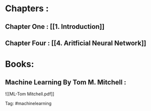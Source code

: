 # Chapters :
## Chapter One : [[1. Introduction]]
## Chapter Four : [[4. Aritficial Neural Network]]

# Books:
## Machine Learning By Tom M. Mitchell :
![[ML-Tom Mitchell.pdf]]



Tag: #machinelearning 